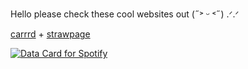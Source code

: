 Hello please check these cool websites out (˶˃ ᵕ ˂˶) .ᐟ.ᐟ

[carrrd](https://ghostlymarriott.carrd.co) + [strawpage](https://akirasite.straw.page)


<a href="https://data-card-for-spotify.herokuapp.com/card?user_id=31nkywcxedvxgneeo25mapb5xez4">
  <img src="https://data-card-for-spotify.herokuapp.com/api/card?user_id=31nkywcxedvxgneeo25mapb5xez4" alt="Data Card for Spotify">
</a>


